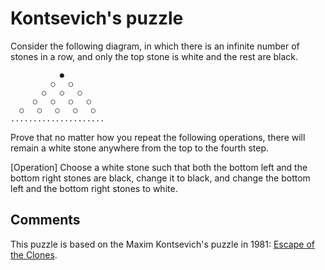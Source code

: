 # Kontsevich's puzzle

Consider the following diagram, in which there is an infinite number of stones in a row, and only the top stone is white and the rest are black. 

               ●
             ○   ○
           ○   ○   ○
         ○   ○   ○   ○
      ○   ○   ○   ○   ○
    .....................



Prove that no matter how you repeat the following operations, there will remain a white stone anywhere from the top to the fourth step. 

[Operation] Choose a white stone such that both the bottom left and the bottom right stones are black, change it to black, and change the bottom left and the bottom right stones to white.



## Comments
This puzzle is based on the Maxim Kontsevich's puzzle in 1981: [Escape of the Clones](https://www.cut-the-knot.org/Curriculum/Games/CloneEscape.shtml).


